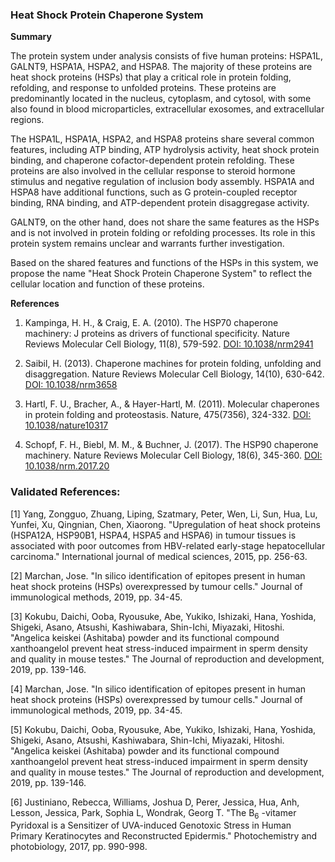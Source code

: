 ### Heat Shock Protein Chaperone System

**Summary**

The protein system under analysis consists of five human proteins: HSPA1L, GALNT9, HSPA1A, HSPA2, and HSPA8. The majority of these proteins are heat shock proteins (HSPs) that play a critical role in protein folding, refolding, and response to unfolded proteins. These proteins are predominantly located in the nucleus, cytoplasm, and cytosol, with some also found in blood microparticles, extracellular exosomes, and extracellular regions.

The HSPA1L, HSPA1A, HSPA2, and HSPA8 proteins share several common features, including ATP binding, ATP hydrolysis activity, heat shock protein binding, and chaperone cofactor-dependent protein refolding. These proteins are also involved in the cellular response to steroid hormone stimulus and negative regulation of inclusion body assembly. HSPA1A and HSPA8 have additional functions, such as G protein-coupled receptor binding, RNA binding, and ATP-dependent protein disaggregase activity.

GALNT9, on the other hand, does not share the same features as the HSPs and is not involved in protein folding or refolding processes. Its role in this protein system remains unclear and warrants further investigation.

Based on the shared features and functions of the HSPs in this system, we propose the name "Heat Shock Protein Chaperone System" to reflect the cellular location and function of these proteins.

**References**

1. Kampinga, H. H., & Craig, E. A. (2010). The HSP70 chaperone machinery: J proteins as drivers of functional specificity. Nature Reviews Molecular Cell Biology, 11(8), 579-592. [DOI: 10.1038/nrm2941](https://doi.org/10.1038/nrm2941)

2. Saibil, H. (2013). Chaperone machines for protein folding, unfolding and disaggregation. Nature Reviews Molecular Cell Biology, 14(10), 630-642. [DOI: 10.1038/nrm3658](https://doi.org/10.1038/nrm3658)

3. Hartl, F. U., Bracher, A., & Hayer-Hartl, M. (2011). Molecular chaperones in protein folding and proteostasis. Nature, 475(7356), 324-332. [DOI: 10.1038/nature10317](https://doi.org/10.1038/nature10317)

4. Schopf, F. H., Biebl, M. M., & Buchner, J. (2017). The HSP90 chaperone machinery. Nature Reviews Molecular Cell Biology, 18(6), 345-360. [DOI: 10.1038/nrm.2017.20](https://doi.org/10.1038/nrm.2017.20)

### Validated References: 

[1] Yang, Zongguo, Zhuang, Liping, Szatmary, Peter, Wen, Li, Sun, Hua, Lu, Yunfei, Xu, Qingnian, Chen, Xiaorong. "Upregulation of heat shock proteins (HSPA12A, HSP90B1, HSPA4, HSPA5 and HSPA6) in tumour tissues is associated with poor outcomes from HBV-related early-stage hepatocellular carcinoma." International journal of medical sciences, 2015, pp. 256-63.

[2] Marchan, Jose. "In silico identification of epitopes present in human heat shock proteins (HSPs) overexpressed by tumour cells." Journal of immunological methods, 2019, pp. 34-45.

[3] Kokubu, Daichi, Ooba, Ryousuke, Abe, Yukiko, Ishizaki, Hana, Yoshida, Shigeki, Asano, Atsushi, Kashiwabara, Shin-Ichi, Miyazaki, Hitoshi. "Angelica keiskei (Ashitaba) powder and its functional compound xanthoangelol prevent heat stress-induced impairment in sperm density and quality in mouse testes." The Journal of reproduction and development, 2019, pp. 139-146.

[4] Marchan, Jose. "In silico identification of epitopes present in human heat shock proteins (HSPs) overexpressed by tumour cells." Journal of immunological methods, 2019, pp. 34-45.

[5] Kokubu, Daichi, Ooba, Ryousuke, Abe, Yukiko, Ishizaki, Hana, Yoshida, Shigeki, Asano, Atsushi, Kashiwabara, Shin-Ichi, Miyazaki, Hitoshi. "Angelica keiskei (Ashitaba) powder and its functional compound xanthoangelol prevent heat stress-induced impairment in sperm density and quality in mouse testes." The Journal of reproduction and development, 2019, pp. 139-146.

[6] Justiniano, Rebecca, Williams, Joshua D, Perer, Jessica, Hua, Anh, Lesson, Jessica, Park, Sophia L, Wondrak, Georg T. "The B<sub>6</sub> -vitamer Pyridoxal is a Sensitizer of UVA-induced Genotoxic Stress in Human Primary Keratinocytes and Reconstructed Epidermis." Photochemistry and photobiology, 2017, pp. 990-998.

